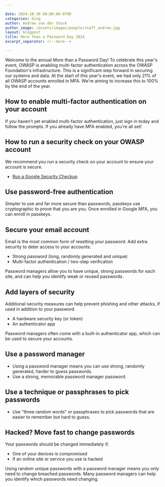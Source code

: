 ```yaml
---

date: 2024-10-30 00:00:00-0700
categories: blog
author: Andrew van der Stock
author_image: /assets/images/people/staff_andrew.jpg
layout: blogpost
title: More than a Password Day 2024
excerpt_separator: <!--more-->

---
```


Welcome to the annual More than a Password Day! To celebrate this year's event, OWASP is enabling multi-factor authentication across the OWASP Foundation's infrastructure. This is a significant step forward in securing our systems and data. At the start of this year's event, we had only 21% of all OWASP accounts enrolled in MFA. We're aiming to increase this to 100% by the end of the year.

<!--more-->

## How to enable multi-factor authentication on your account

If you haven't yet enabled multi-factor authentication, just sign in today and follow the prompts. If you already have MFA enabled, you're all set!

## How to run a security check on your OWASP account

We recommend you run a security check on your account to ensure your account is secure.

- [Run a Google Security Checkup](https://myaccount.google.com/security-checkup)

## Use password-free authentication

Simpler to use and far more secure than passwords, passkeys use cryptographic to prove that you are you. Once enrolled in Google MFA, you can enroll in passkeys.  

## Secure your email account

Email is the most common form of resetting your password. Add extra security to deter access to your accounts:

- Strong password (long, randomly generated and unique)
- Multi-factor authentication / two-step verification  

Password managers allow you to have unique, strong passwords for each site, and can help you identify weak or reused passwords.

## Add layers of security

Additional security measures can help prevent phishing and other attacks, if used in addition to your password.

- A hardware security key (or token)
- An authenticator app  

Password managers often come with a built-in authenticator app, which can be used to secure your accounts.

## Use a password manager

- Using a password manager means you can use strong, randomly generated, harder to guess passwords.
- Use a strong, memorable password manager password.  

## Use a technique or passphrases to pick passwords

- Use "three random words" or passphrases to pick passwords that are easier to remember but hard to guess.

## Hacked? Move fast to change passwords

Your passwords should be changed immediately if:

- One of your devices is compromised
- If an online site or service you use is hacked

Using random unique passwords with a password manager means you only need to change breached passwords. Many password managers can help you identify which passwords need changing.
